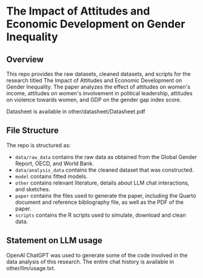 # The Impact of Attitudes and Economic Development on Gender Inequality

## Overview
This repo provides the raw datasets, cleaned datasets, and scripts for the research titled The Impact of Attitudes and Economic Development on Gender Inequality. The paper analyzes the effect of attitudes on women's income, attitudes on women's involvement in political leadership, attitudes on violence towards women, and GDP on the gender gap index score.



Datasheet is available in other/datasheet/Datasheet.pdf

## File Structure

The repo is structured as:

-   `data/raw_data` contains the raw data as obtained from the Global Gender Report, OECD, and World Bank.
-   `data/analysis_data` contains the cleaned dataset that was constructed.
-   `model` contains fitted models. 
-   `other` contains relevant literature, details about LLM chat interactions, and sketches.
-   `paper` contains the files used to generate the paper, including the Quarto document and reference bibliography file, as well as the PDF of the paper. 
-   `scripts` contains the R scripts used to simulate, download and clean data.


## Statement on LLM usage

OpenAI ChatGPT was used to generate some of the code involved in the data analysis of this research. The entire chat history is available in other/llm/usage.txt.

